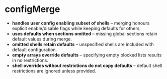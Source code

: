 # configMerge

- **handles user config enabling subset of shells** – merging honours explicit enable/disable flags while keeping defaults for others.
- **uses defaults when sections omitted** – missing global sections retain default values during merge.
- **omitted shells retain defaults** – unspecified shells are included with default configuration.
- **empty arrays override defaults** – specifying empty blocked lists results in no restrictions.
- **shell overrides without restrictions do not copy defaults** – default shell restrictions are ignored unless provided.
